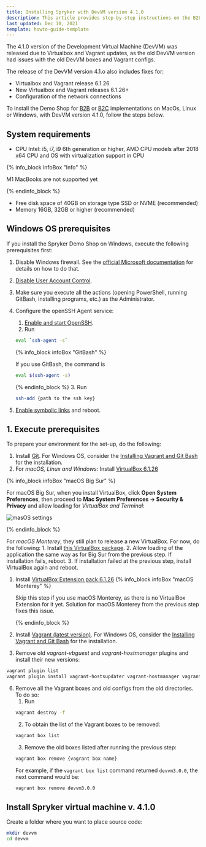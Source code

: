 ```yaml
---
title: Installing Spryker with DevVM version 4.1.0
description: This article provides step-by-step instructions on the B2B or B2C Demo Shop installation on Mac OS, Linux, and Windows with Development Virtual Machine version 4.1.0.
last_updated: Dec 10, 2021
template: howto-guide-template
---
```


The 4.1.0 version of the Development Virtual Machine (DevVM) was released due to Virtualbox and Vagrant updates, as the old DevVM version had issues with the old DevVM boxes and Vagrant configs.

The release of the DevVM version 4.1.o also includes fixes for: 

- Virtualbox and Vagrant release 6.1.26
- New Virtualbox and Vagrant releases 6.1.26+
- Configuration of the network connections

To install the Demo Shop for [B2B](/docs/scos/user/intro-to-spryker/b2b-suite.html) or [B2C](/docs/scos/user/intro-to-spryker/b2c-suite.html) implementations on MacOs, Linux or Windows, with DevVM version 4.1.0, follow the steps below.

## System requirements

- CPU Intel: i5, i7, i9 6th generation or higher, AMD CPU models after 2018 
x64 CPU and OS with virtualization support in CPU 

{% info_block infoBox "Info" %}

M1 MacBooks are not supported yet

{% endinfo_block %}

- Free disk space of 40GB on storage type SSD or NVME (recommended)
- Memory 16GB, 32GB or higher (recommended)

## Windows OS prerequisites

If you install the Spryker Demo Shop on Windows, execute the following prerequisites first:

1. Disable Windows firewall. See the [official Microsoft documentation](https://support.microsoft.com/en-us/windows/turn-microsoft-defender-firewall-on-or-off-ec0844f7-aebd-0583-67fe-601ecf5d774f) for details on how to do that.
2. [Disable User Account Control](https://articulate.com/support/article/how-to-turn-user-account-control-on-or-off-in-windows-10).
3. Make sure you execute all the actions (opening PowerShell, running GitBash, installing programs, etc.) as the Administrator.
4. Configure the openSSH Agent service:
    1. [Enable and start OpenSSH](https://dev.to/aka_anoop/how-to-enable-openssh-agent-to-access-your-github-repositories-on-windows-powershell-1ab8).
    2. Run
    ```bash
    eval `ssh-agent -s`
    ```
    {% info_block infoBox "GitBash" %}

    If you use GitBash, the command is

    ```bash
    eval $(ssh-agent -s)
    ```

    {% endinfo_block %}
    3. Run
    ```bash
    ssh-add {path to the ssh key}
    ```
5. [Enable symbolic links](https://community.perforce.com/s/article/3472) and reboot.


## 1. Execute prerequisites

To prepare your environment for the set-up, do the following:

1. Install [Git](https://git-scm.com/book/en/v2/Getting-Started-Installing-Git). For Windows OS, consider the [Installing Vagrant and Git Bash](https://www.jeevisoft.com/installing-vagrant-and-git-bash/) for the installation.
2. For _macOS, Linux and Windows_: Install [VirtualBox 6.1.26](https://download.virtualbox.org/virtualbox/6.1.26/)
   
{% info_block infoBox "macOS Big Sur" %}

For macOS Big Sur, when you install VirtualBox, click **Open System Preferences**, then proceed to **Mac System Preferences -> Security & Privacy** and allow loading for _VirtualBox and Terminal_:

![masOS settings](https://spryker.s3.eu-central-1.amazonaws.com/docs/scos/dev/setup/installing-spryker-with-vagrant/installing-spryker-with-devvm-version-4.1.0/macos-system-preferences.jpg)

{% endinfo_block %}

For _macOS Monterey_, they still plan to release a new VirtualBox. For now, do the following:
    1. Install [this VirtualBox package](https://www.virtualbox.org/download/testcase/VirtualBox-6.1.29r148140.dmg).
    2. Allow loading of the application the same way as for Big Sur from the previous step. If installation fails, reboot. 
    3. If installation failed at the previous step, install VirtualBox again and reboot.
1. Install [VirtualBox Extension pack 6.1.26](https://download.virtualbox.org/virtualbox/6.1.26/Oracle_VM_VirtualBox_Extension_Pack-6.1.26.vbox-extpack)
    {% info_block infoBox "macOS Monterey" %}
    
    Skip this step if you use macOS Monterey, as there is no VirtualBox Extension for it yet. Solution for macOS Monterey from the previous step fixes this issue.

    {% endinfo_block %}
   
2. Install [Vagrant (latest version)](https://www.vagrantup.com/). For Windows OS, consider the [Installing Vagrant and Git Bash](https://www.jeevisoft.com/installing-vagrant-and-git-bash/) for the installation.
3. Remove old *vagrant-vbguest* and *vagrant-hostmanager* plugins and install their new versions:

```bash
vagrant plugin list
vagrant plugin install vagrant-hostsupdater vagrant-hostmanager vagrant-vbguest
```
6. Remove all the Vagrant boxes and old configs from the old directories. To do so:
   1. Run
    ```bash
    vagrant destroy -f
    ```
    2. To obtain the list of the Vagrant boxes to be removed:
    ```bash
    vagrant box list
    ```
    3. Remove the old boxes listed after running the previous step:
    ```bash
    vagrant box remove {vagrant box name}
    ```
    For example, if the `vagrant box list` command returned `devvm3.0.0`, the next command would be:
    ```bash
    vagrant box remove devvm3.0.0
    ```

## Install Spryker virtual machine v. 4.1.0

Create a folder where you want to place source code:

```bash
mkdir devvm
cd devvm						
```

   




